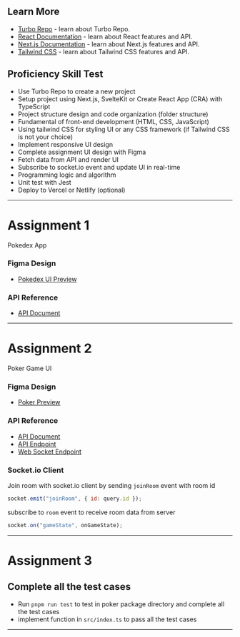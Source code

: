 ## Learn More
- [Turbo Repo](https://turbo.build/) - learn about Turbo Repo.
- [React Documentation](https://reactjs.org/docs/getting-started.html) - learn about React features and API.
- [Next.js Documentation](https://nextjs.org/docs) - learn about Next.js features and API.
- [Tailwind CSS](https://tailwindcss.com/docs) - learn about Tailwind CSS features and API.


## Proficiency Skill Test
- Use Turbo Repo to create a new project
- Setup project using Next.js, SvelteKit or Create React App (CRA) with TypeScript
- Project structure design and code organization (folder structure)
- Fundamental of front-end development (HTML, CSS, JavaScript)
- Using tailwind CSS for styling UI or any CSS framework (if Tailwind CSS is not your choice)
- Implement responsive UI design
- Complete assignment UI design with Figma
- Fetch data from API and render UI
- Subscribe to socket.io event and update UI in real-time
- Programming logic and algorithm
- Unit test with Jest
- Deploy to Vercel or Netlify (optional)

---
# Assignment 1
Pokedex App
### Figma Design
- [Pokedex UI Preview](https://www.figma.com/file/4HiLWxoecEY9K4W42MqlED/Pok%C3%A9dex-(Community)?type=design&node-id=314-3&mode=design&t=n3ggThnliJj1l11c-0)

### API Reference
- [API Document](https://pokeapi.co/docs/v2)
---
# Assignment 2
Poker Game UI
### Figma Design
- [Poker  Preview](https://www.figma.com/file/6pqpZWG5Ki6Y850VHoQRHF/Wireframing-in-Figma?type=design&node-id=0-1&t=Y86J1e76KJEUw5Yu-0)

### API Reference
- [API Document](https://looxer.factory.fun/docs)
- [API Endpoint](https://looxer.factory.fun/api)
- [Web Socket Endpoint](wss://looxer.factory.fun/socket.io)

### Socket.io Client
Join room with socket.io client by sending `joinRoom` event with room id
```javascript
socket.emit("joinRoom", { id: query.id });
```
subscribe to `room` event to receive room data from server
```javascript
socket.on("gameState", onGameState);
```
--- 
# Assignment 3
## Complete all the test cases
- Run `pnpm run test` to test in poker package directory and complete all the test cases
- implement function in `src/index.ts` to pass all the test cases
---
